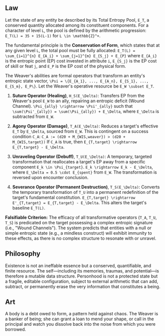 ## Law
Let the state of any entity be described by its Total Entropy Pool, `E_T`, a conserved quantity allocated among its constituent components. For a character of level `L`, the pool is defined by the arithmetic progression:
`E_T(L) = 35 + 15(L-1)` for `L \in \mathbb{Z}^+`.

The fundamental principle is the **Conservation of Form**, which states that at any given level `L`, the total pool must be fully allocated:
`E_T(L) = \sum_{i=1}^{n} E_{A_i} + \sum_{j=1}^{m} E_{S_j} + E_{P}`
where `E_{A_i}` is the entropic point (EP) cost invested in attribute `i`, `E_{S_j}` is the EP cost of skill or feat `j`, and `E_P` is the EP cost of the physical form.

The Weaver's abilities are formal operators that transform an entity's entropic state vector, `\Psi = \{E_{A_1}, ..., E_{A_n}, E_{S_1}, ..., E_{S_m}, E_P\}`. Let the Weaver's operative resource be `E_W \subset E_T`.

1.  **Suture Operator (Healing)**, `H_S(E_\Delta)`: Transfers EP from the Weaver's pool `E_W` to an ally, repairing an entropic deficit (Wound Channel).
    `\Psi_{ally} \rightarrow \Psi'_{ally}` such that `\sum(\Psi'_{ally}) = \sum(\Psi_{ally}) + E_\Delta`, where `E_\Delta` is subtracted from `E_W`.

2.  **Agony Operator (Damage)**, `T_A(E_\Delta)`: Reduces a target's effective `E_T` by `E_\Delta`, sourced from `E_W`. This is contingent on a success condition `C_A`:
    `C_A := (d20 + M_{WIS,weaver}) > (d20 + M_{WIS,target})`
    If `C_A` is true, then `E_{T,target} \rightarrow E_{T,target} - E_\Delta`.

3.  **Unraveling Operator (Debuff)**, `T_U(E_\Delta)`: A temporary, targeted transformation that reallocates a target's EP away from a specific component `E_k \in \Psi_{target}`.
    `E_k \rightarrow E_k - E_\Delta`, where `E_\Delta = 0.5 \cdot E_{spent}` from `E_W`. The transformation is reversed upon encounter conclusion.

4.  **Severance Operator (Permanent Destruction)**, `T_S(E_\Delta)`: Converts the temporary transformation of `T_U` into a permanent redefinition of the target's fundamental constitution.
    `E_{T,target} \rightarrow E'_{T,target} = E_{T,target} - E_\Delta`. This alters the target's baseline `E_T(L)`.

**Falsifiable Criterion:** The efficacy of all transformative operators (`T_A`, `T_U`, `T_S`) is predicated on the target possessing a complex entropic signature (i.e., "Wound Channels"). The system predicts that entities with a null or simple entropic state (e.g., a mindless construct) will exhibit immunity to these effects, as there is no complex structure to resonate with or unravel.

## Philosophy
Existence is not an ineffable essence but a conserved, quantifiable, and finite resource. The self—including its memories, traumas, and potential—is therefore a mutable data structure. Personhood is not a protected state but a fragile, editable configuration, subject to external arithmetic that can add, subtract, or permanently erase the very information that constitutes a being.

## Art
A body is a debt owed to form, a pattern held against chaos. The Weaver is a banker of being; she can grant a loan to mend your shape, or call in the principal and watch you dissolve back into the noise from which you were borrowed.